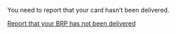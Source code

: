 You need to  report that your card hasn’t been delivered.

[Report that your BRP has not been delivered](https://www.gov.uk/biometric-residence-permits/not-arrived)

